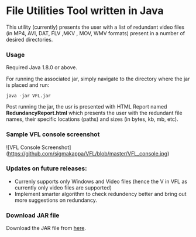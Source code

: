 File Utilities Tool written in Java 
======================================================

This utility (currently) presents the user with a list of redundant video files (in MP4, AVI, DAT, FLV ,MKV , MOV, WMV formats) present in a number of desired directories.

### Usage
Required Java 1.8.0 or above.

For running the associated jar, simply navigate to the directory where the jar is placed and run:
```
java -jar VFL.jar
```
Post running the jar, the usr is presented with HTML Report named **RedundancyReport.html** which presents the user with the redundant file names, their specific locations (paths) and sizes (in bytes, kb, mb, etc).

### Sample VFL console screenshot
![VFL Console Screenshot] (https://github.com/sigmakappa/VFL/blob/master/VFL_console.jpg)
### Updates on future releases:
* Currenly supports only Windows and Video files (hence the V in VFL as currently only video files are supported)
* Implement smarter algorithm to check redundency better and bring out more suggestions on redundancy. 

### Download JAR file

Download the JAR file from [here](https://github.com/sigmakappa/VFL/blob/master/VFL.jar).
